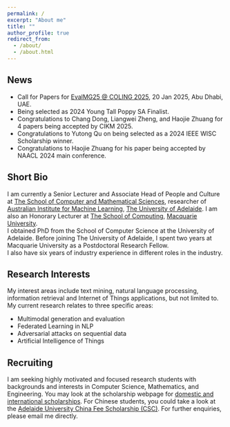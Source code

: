 ```yaml
---
permalink: /
excerpt: "About me"
title: ""
author_profile: true
redirect_from: 
  - /about/
  - /about.html
---
```


## News
* Call for Papers for [EvalMG25 @ COLING 2025](https://evalmg.github.io/), 20 Jan 2025, Abu Dhabi, UAE.
* Being selected as 2024 Young Tall Poppy SA Finalist.
* Congratulations to Chang Dong, Liangwei Zheng, and Haojie Zhuang for 4 papers being accepted by CIKM 2025.
* Congratulations to Yutong Qu on being selected as a 2024 IEEE WISC Scholarship winner.
* Congratulations to Haojie Zhuang for his paper being accepted by NAACL 2024 main conference.

## Short Bio
I am currently a Senior Lecturer and Associate Head of People and Culture at [The School of Computer and Mathematical Sciences](https://set.adelaide.edu.au/mathematical-sciences), researcher of [Australian Institute for Machine Learning](https://www.adelaide.edu.au/aiml/), [The University of Adelaide](http://www.adelaide.edu.au). I am also an Honorary Lecturer at [The School of Computing](https://www.mq.edu.au/faculty-of-science-and-engineering/departments-and-schools/school-of-computing), [Macquarie University](http://www.mq.edu.au/).  
I obtained PhD from the School of Computer Science at the University of Adelaide. Before joining The University of Adelaide, I spent two years at Macquarie University as a Postdoctoral Research Fellow.    
I also have six years of industry experience in different roles in the industry. 
		
## Research Interests
 My interest areas include text mining, natural language processing, information retrieval and Internet of Things applications, but not limited to.
My current research relates to three specific areas: 
- Multimodal generation and evaluation
- Federated Learning in NLP
- Adversarial attacks on sequential data
- Artificial Intelligence of Things	

## Recruiting
I am seeking highly motivated and focused research students with backgrounds and interests in Computer Science, Mathematics, and Engineering. 
You may look at the scholarship webpage for [domestic and international scholarships](https://www.adelaide.edu.au/graduate-research/scholarships#summary-of-main-hdr-scholarships). For Chinese students, you could take a look at the [Adelaide University China Fee Scholarship (CSC)](https://scholarships.adelaide.edu.au/Scholarships/postgraduate-research/all-faculties/adelaide-university-china-fee-scholarships-china).
For further enquiries, please email me directly. 

